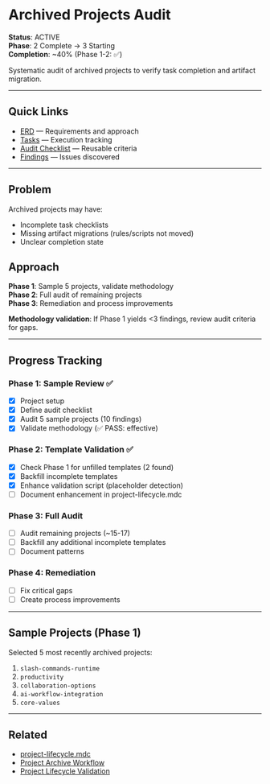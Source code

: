 # Archived Projects Audit

**Status**: ACTIVE  
**Phase**: 2 Complete → 3 Starting  
**Completion**: ~40% (Phase 1-2: ✅)

Systematic audit of archived projects to verify task completion and artifact migration.

---

## Quick Links

- [ERD](./erd.md) — Requirements and approach
- [Tasks](./tasks.md) — Execution tracking
- [Audit Checklist](./audit-checklist.md) — Reusable criteria
- [Findings](./findings/) — Issues discovered

---

## Problem

Archived projects may have:

- Incomplete task checklists
- Missing artifact migrations (rules/scripts not moved)
- Unclear completion state

## Approach

**Phase 1**: Sample 5 projects, validate methodology  
**Phase 2**: Full audit of remaining projects  
**Phase 3**: Remediation and process improvements

**Methodology validation**: If Phase 1 yields <3 findings, review audit criteria for gaps.

---

## Progress Tracking

### Phase 1: Sample Review ✅

- [x] Project setup
- [x] Define audit checklist
- [x] Audit 5 sample projects (10 findings)
- [x] Validate methodology (✅ PASS: effective)

### Phase 2: Template Validation ✅

- [x] Check Phase 1 for unfilled templates (2 found)
- [x] Backfill incomplete templates
- [x] Enhance validation script (placeholder detection)
- [ ] Document enhancement in project-lifecycle.mdc

### Phase 3: Full Audit

- [ ] Audit remaining projects (~15-17)
- [ ] Backfill any additional incomplete templates
- [ ] Document patterns

### Phase 4: Remediation

- [ ] Fix critical gaps
- [ ] Create process improvements

---

## Sample Projects (Phase 1)

Selected 5 most recently archived projects:

1. `slash-commands-runtime`
2. `productivity`
3. `collaboration-options`
4. `ai-workflow-integration`
5. `core-values`

---

## Related

- [project-lifecycle.mdc](../../.cursor/rules/project-lifecycle.mdc)
- [Project Archive Workflow](../../.cursor/scripts/project-archive-workflow.sh)
- [Project Lifecycle Validation](../../.cursor/scripts/project-lifecycle-validate-scoped.sh)
